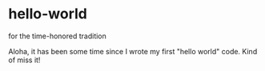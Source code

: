 # hello-world
for the time-honored tradition

Aloha,
it has been some time since I wrote my first "hello world" code. Kind of miss it!
